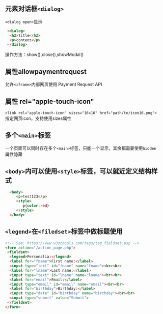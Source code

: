 ## 元素对话框`<dialog>`
`<dialog open>`显示
```html
 <dialog>
  <h2>title</h2>
  <p>content</p>
 </dialog>
```
操作方法：show(),close(),showModal()

## 属性allowpaymentrequest
允许`<iframe>`内部网页使用 Payment Request API

## 属性 rel="apple-touch-icon"
`<link rel="apple-touch-icon" sizes="16x16" href="path/to/icon16.png">  `指定网页icon，支持使用sizes属性

## 多个`<main>`标签
一个页面可以同时存在多个`<main>`标签，只能一个显示，其余都需要使用`hidden`属性隐藏

## `<body>`内可以使用`<style>`标签，可以就近定义结构样式
```html
  <body>
     <p>test123</p>
     <style>
        p{color:red}
     </style>
  </body>
```

## `<legend>`在`<filedset>`标签中做标题使用
```html
<!-- See: https://www.w3schools.com/tags/tag_fieldset.asp -->
<form action="/action_page.php">
 <fieldset>
  <legend>Personalia:</legend>
  <label for="fname">First name:</label>
  <input type="text" id="fname" name="fname"><br><br>
  <label for="lname">Last name:</label>
  <input type="text" id="lname" name="lname"><br><br>
  <label for="email">Email:</label>
  <input type="email" id="email" name="email"><br><br>
  <label for="birthday">Birthday:</label>
  <input type="date" id="birthday" name="birthday"><br><br>
  <input type="submit" value="Submit">
 </fieldset>
</form>

```